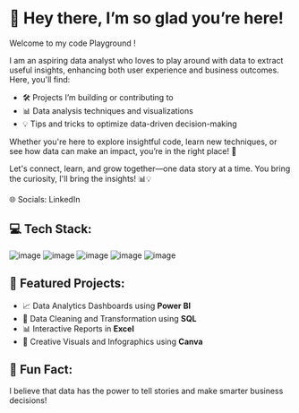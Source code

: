 # 👋 Hey there, I’m so glad you’re here!

Welcome to my code Playground !

I am an aspiring data analyst who loves to play around with data to extract useful insights, enhancing both user experience and business outcomes. Here, you'll find:

* 🛠️ Projects I’m building or contributing to
* 📊 Data analysis techniques and visualizations
* 💡 Tips and tricks to optimize data-driven decision-making

Whether you're here to explore insightful code, learn new techniques, or see how data can make an impact, you’re in the right place! 🚀

Let's connect, learn, and grow together—one data story at a time.
You bring the curiosity, I'll bring the insights! 📊💡

🌐 Socials:
 LinkedIn 


## 💻 Tech Stack:
![image](https://github.com/user-attachments/assets/a2c3556e-4f27-4de1-afe6-45d8fdeed048)
![image](https://github.com/user-attachments/assets/61cf17b9-0306-487a-932a-5d6646a65643)
![image](https://github.com/user-attachments/assets/f19b113a-dd13-4384-8120-0886898cdd9e)
![image](https://github.com/user-attachments/assets/c9bc8639-19d4-47dc-9ab3-62c66f6f9c13)
![image](https://github.com/user-attachments/assets/7cfd23e7-dc78-4020-a145-3ad6ef2efd5b)





## 🌟 Featured Projects:

* 📈 Data Analytics Dashboards using **Power BI**
* 💾 Data Cleaning and Transformation using **SQL**
* 📊 Interactive Reports in **Excel**
* 🎨 Creative Visuals and Infographics using **Canva**

## 🎉 Fun Fact:

I believe that data has the power to tell stories and make smarter business decisions!



